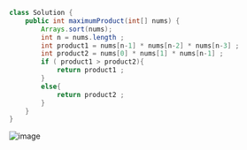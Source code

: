 ```java
class Solution {
    public int maximumProduct(int[] nums) {
        Arrays.sort(nums);
        int n = nums.length ;
        int product1 = nums[n-1] * nums[n-2] * nums[n-3] ;
        int product2 = nums[0] * nums[1] * nums[n-1] ;
        if ( product1 > product2){
            return product1 ;
        }
        else{
            return product2 ;
        }
    }
}
```
![image](https://github.com/user-attachments/assets/ad265039-09ff-43bc-92e5-c2f8478241b0)
